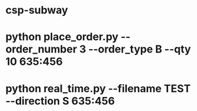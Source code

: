 # csp-subway


# python place_order.py --order_number 3 --order_type B --qty 10 635:456
# python real_time.py --filename TEST --direction S 635:456    
